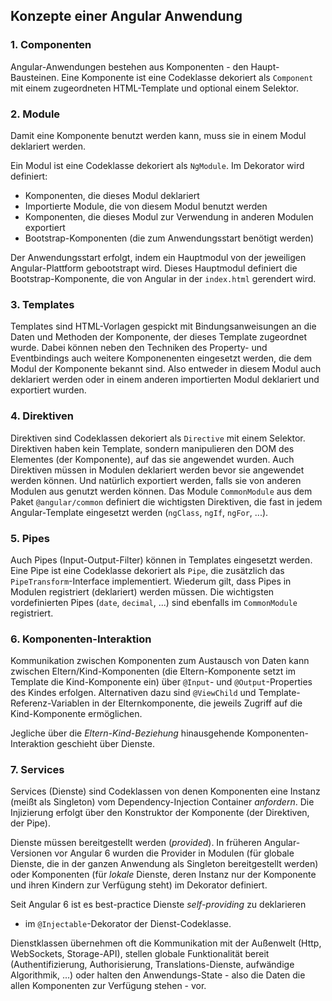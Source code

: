 ## Konzepte einer Angular Anwendung

### 1. Componenten

Angular-Anwendungen bestehen aus Komponenten - den Haupt-Bausteinen. Eine
Komponente ist eine Codeklasse dekoriert als ```Component``` mit einem
zugeordneten HTML-Template und optional einem Selektor.

### 2. Module

Damit eine Komponente benutzt werden kann, muss sie in einem Modul deklariert
werden.

Ein Modul ist eine Codeklasse dekoriert als ```NgModule```. Im Dekorator
wird definiert:
* Komponenten, die dieses Modul deklariert
* Importierte Module, die von diesem Modul benutzt werden
* Komponenten, die dieses Modul zur Verwendung in anderen Modulen exportiert
* Bootstrap-Komponenten (die zum Anwendungsstart benötigt werden)

Der Anwendungsstart erfolgt, indem ein Hauptmodul von der jeweiligen
Angular-Plattform gebootstrapt wird. Dieses Hauptmodul definiert die
Bootstrap-Komponente, die von Angular in der ```index.html``` gerendert wird.

### 3. Templates

Templates sind HTML-Vorlagen gespickt mit Bindungsanweisungen an die Daten
und Methoden der Komponente, der dieses Template zugeordnet wurde. Dabei
können neben den Techniken des Property- und Eventbindings auch weitere
Komponenenten eingesetzt werden, die dem Modul der Komponente bekannt sind.
Also entweder in diesem Modul auch deklariert werden oder in einem anderen
importierten Modul deklariert und exportiert wurden.

### 4. Direktiven

Direktiven sind Codeklassen dekoriert als ```Directive``` mit einem
Selektor. Direktiven haben kein Template, sondern manipulieren den DOM des
Elementes (der Komponente), auf das sie angewendet wurden. Auch Direktiven
müssen in Modulen deklariert werden bevor sie angewendet werden können. Und
natürlich exportiert werden, falls sie von anderen Modulen aus genutzt werden
können. Das Module ```CommonModule``` aus dem Paket ```@angular/common```
definiert die wichtigsten Direktiven, die fast in jedem Angular-Template
eingesetzt werden (```ngClass```, ```ngIf```, ```ngFor```, ...).

### 5. Pipes

Auch Pipes (Input-Output-Filter) können in Templates eingesetzt werden.
Eine Pipe ist eine Codeklasse dekoriert als ```Pipe```, die zusätzlich
das ```PipeTransform```-Interface implementiert. Wiederum gilt, dass Pipes
in Modulen registriert (deklariert) werden müssen. Die wichtigsten
vordefinierten Pipes (```date```, ```decimal```, ...) sind ebenfalls
im ```CommonModule``` registriert.

### 6. Komponenten-Interaktion

Kommunikation zwischen Komponenten zum Austausch von Daten kann zwischen
Eltern/Kind-Komponenten (die Eltern-Komponente setzt im Template die 
Kind-Komponente ein) über ```@Input```- und ```@Output```-Properties des
Kindes erfolgen. Alternativen dazu sind ```@ViewChild``` und 
Template-Referenz-Variablen in der Elternkomponente, die jeweils Zugriff
auf die Kind-Komponente ermöglichen.

Jegliche über die *Eltern-Kind-Beziehung* hinausgehende 
Komponenten-Interaktion geschieht über Dienste.

### 7. Services

Services (Dienste) sind Codeklassen von denen Komponenten eine Instanz 
(meißt als Singleton) vom Dependency-Injection Container *anfordern*. Die
Injizierung erfolgt über den Konstruktor der Komponente (der Direktiven,
der Pipe).

Dienste müssen bereitgestellt werden (*provided*). In früheren 
Angular-Versionen vor Angular 6 wurden die Provider in Modulen (für globale
Dienste, die in der ganzen Anwendung als Singleton bereitgestellt werden) oder
Komponenten (für *lokale* Dienste, deren Instanz nur der Komponente und ihren
Kindern zur Verfügung steht) im Dekorator definiert.

Seit Angular 6 ist es best-practice Dienste *self-providing* zu deklarieren
- im ```@Injectable```-Dekorator der Dienst-Codeklasse.

Dienstklassen übernehmen oft die Kommunikation mit der Außenwelt (Http,
WebSockets, Storage-API), stellen globale Funktionalität bereit
(Authentifizierung, Authorisierung, Translations-Dienste, aufwändige
Algorithmik, ...) oder halten den Anwendungs-State - also die Daten die allen
Komponenten zur Verfügung stehen - vor.

